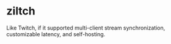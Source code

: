 # ziltch
Like Twitch, if it supported multi-client stream synchronization, customizable latency, and self-hosting.
